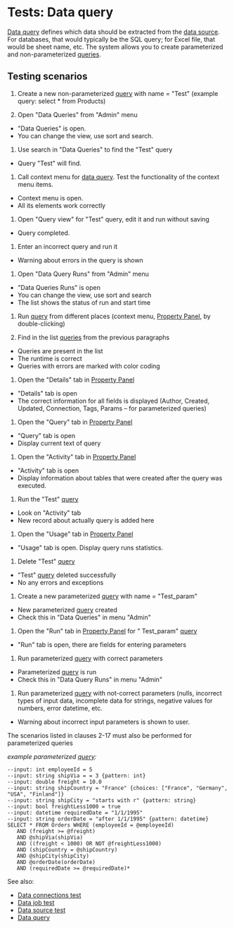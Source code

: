 <!-- TITLE: Tests: Data query -->
<!-- SUBTITLE: -->

# Tests: Data query

[Data query](data-query.md) defines which data should be extracted from the
[data source](data-connection.md#connectors). For databases, that would typically be the SQL query; for Excel file, that
would be sheet name, etc. The system allows you to create parameterized and non-parameterized [queries](data-query.md).

## Testing scenarios

1. Create a new non-parameterized [query](data-query.md)  with name = "Test"
   (example query: select * from Products)

1. Open "Data Queries" from "Admin" menu

* "Data Queries" is open.
* You can change the view, use sort and search.

1. Use search in "Data Queries" to find the "Test" query

* Query "Test" will find.

1. Call context menu for [data query](data-query.md). Test the functionality of the context menu items.

* Context menu is open.
* All its elements work correctly

1. Open "Query view" for "Test" query, edit it and run without saving

* Query completed.

1. Enter an incorrect query and run it

* Warning about errors in the query is shown

1. Open "Data Query Runs" from "Admin" menu

* "Data Queries Runs" is open
* You can change the view, use sort and search
* The list shows the status of run and start time

1. Run [query](data-query.md) from different places (context
   menu, [Property Panel](../datagrok/navigation.md#properties), by double-clicking)

1. Find in the list [queries](data-query.md) from the previous paragraphs

* Queries are present in the list
* The runtime is correct
* Queries with errors are marked with color coding

1. Open the "Details" tab in [Property Panel](../datagrok/navigation.md#properties)

* "Details" tab is open
* The correct information for all fields is displayed (Author, Created, Updated, Connection, Tags, Params – for
  parameterized queries)

1. Open the "Query" tab in [Property Panel](../datagrok/navigation.md#properties)

* "Query" tab is open
* Display current text of query

1. Open the "Activity" tab in [Property Panel](../datagrok/navigation.md#properties)

* "Activity" tab is open
* Display information about tables that were created after the query was executed.

1. Run the "Test" [query](data-query.md)

* Look on "Activity" tab
* New record about actually query is added here

1. Open the "Usage" tab in [Property Panel](../datagrok/navigation.md#properties)

* "Usage" tab is open. Display query runs statistics.

1. Delete "Test" [query](data-query.md)

* "Test" [query](data-query.md) deleted successfully
* No any errors and exceptions

1. Create a new parameterized [query](data-query.md)  with name = "Test_param"

* New parameterized [query](data-query.md) created
* Check this in "Data Queries" in menu "Admin"

1. Open the "Run" tab in [Property Panel](../datagrok/navigation.md#properties) for "
   Test_param" [query](data-query.md)

* "Run" tab is open, there are fields for entering parameters

1. Run parameterized [query](data-query.md) with correct parameters

* Parameterized [query](data-query.md) is run
* Check this in "Data Query Runs" in menu "Admin"

1. Run parameterized [query](data-query.md) with not-correct parameters (nulls, incorrect types of input data,
   incomplete data for strings, negative values for numbers, error datetime, etc.

* Warning about incorrect input parameters is shown to user.

The scenarios listed in clauses 2-17 must also be performed for parameterized queries

_example parameterized [query](data-query.md):_

```
--input: int employeeId = 5
--input: string shipVia = = 3 {pattern: int}
--input: double freight = 10.0
--input: string shipCountry = "France" {choices: ["France", "Germany", "USA", "Finland"]}
--input: string shipCity = "starts with r" {pattern: string}
--input: bool freightLess1000 = true
--input: datetime requiredDate = "1/1/1995"
--input: string orderDate = "after 1/1/1995" {pattern: datetime}
SELECT * FROM Orders WHERE (employeeId = @employeeId)
   AND (freight >= @freight)
   AND @shipVia(shipVia)
   AND ((freight < 1000) OR NOT @freightLess1000)
   AND (shipCountry = @shipCountry)
   AND @shipCity(shipCity)
   AND @orderDate(orderDate)
   AND (requiredDate >= @requiredDate)*
```

See also:

* [Data connections test](data-connection-test.md)
* [Data job test](data-job-test.md)
* [Data source test](data-source-test.md)
* [Data query](data-query.md)
